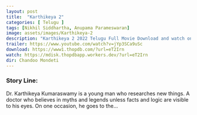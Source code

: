 ```yaml
---
layout: post
title:  "Karthikeya 2"
categories: [ Telugu ]
tags: [Nikhil Siddhartha, Anupama Parameswaran]
image: assets/images/Karthikeya-2
description: "Karthikeya 2 2022 Telugu Full Movie Download and watch online 720p low file size 500 mb."
trailer: https://www.youtube.com/watch?v=jYp3SCa9uSc
download: https://www1.thopdb.com/?url=eT2Irn
watch: https://mdisk.thopdbapp.workers.dev/?url=eT2Irn
dir: Chandoo Mondeti
---
```


### Story Line:
Dr. Karthikeya Kumaraswamy is a young man who researches new things. A doctor who believes in myths and legends unless facts and logic are visible to his eyes. On one occasion, he goes to the...